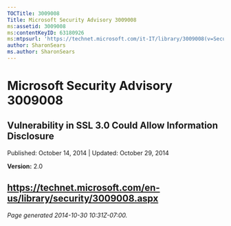 ```yaml
---
TOCTitle: 3009008
Title: Microsoft Security Advisory 3009008
ms:assetid: 3009008
ms:contentKeyID: 63180926
ms:mtpsurl: 'https://technet.microsoft.com/it-IT/library/3009008(v=Security.10)'
author: SharonSears
ms.author: SharonSears
---
```


Microsoft Security Advisory 3009008
===================================

Vulnerability in SSL 3.0 Could Allow Information Disclosure
-----------------------------------------------------------

Published: October 14, 2014 | Updated: October 29, 2014

**Version:** 2.0

<https://technet.microsoft.com/en-us/library/security/3009008.aspx>
-------------------------------------------------------------------

*Page generated 2014-10-30 10:31Z-07:00.*
